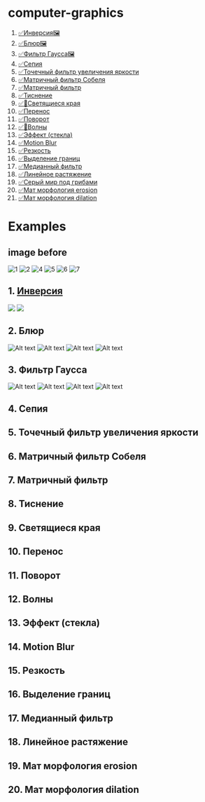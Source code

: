 # computer-graphics
1. [✅Инверсия](https://github.com/Namxobick/computer-graphics/blob/main/image_editor/filters_opencv/filters/point_filters/inversion.py)[🖼️](https://github.com/UNNSE21/computer-graphics/edit/main/image_editor/README.md#1-%D0%B8%D0%BD%D0%B2%D0%B5%D1%80%D1%81%D0%B8%D1%8F)
2. [✅Блюр](https://github.com/Namxobick/computer-graphics/tree/main/image_editor/filters_opencv/filters/local_filters/arithmetic_mean)[🖼️](https://github.com/UNNSE21/computer-graphics/edit/main/image_editor/README.md#2-%D0%B1%D0%BB%D1%8E%D1%80)
3. [✅Фильтр Гаусса](https://github.com/Namxobick/computer-graphics/tree/main/image_editor/filters_opencv/filters/local_filters/matrixfilters)[🖼️](https://github.com/UNNSE21/computer-graphics/edit/main/image_editor/README.md#3-%D1%84%D0%B8%D0%BB%D1%8C%D1%82%D1%80-%D0%B3%D0%B0%D1%83%D1%81%D1%81%D0%B0)
5. [✅Сепия](https://github.com/Namxobick/computer-graphics/blob/main/image_editor/filters_opencv/filters/point_filters/sepia.py)
6. [✅Точечный фильтр увеличения яркости](https://github.com/Namxobick/computer-graphics/blob/main/image_editor/filters_opencv/filters/point_filters/changing_brightness.py)
7. [✅Матричный фильтр Собеля](https://github.com/Namxobick/computer-graphics/tree/main/image_editor/filters_opencv/filters/local_filters/matrixfilters)
8. [✅Матричный фильтр](https://github.com/Namxobick/computer-graphics/tree/main/image_editor/filters_opencv/filters/local_filters/matrixfilters)
9. [✅Тиснение](https://github.com/UNNSE21/computer-graphics/blob/main/image_editor/filters_opencv/filters/global_filters/embossing.py)
10. [✅🔧Светящиеся края](https://github.com/UNNSE21/computer-graphics/blob/main/image_editor/filters_opencv/filters/global_filters/rainbow_border.py)
11. [✅Перенос](https://github.com/Namxobick/computer-graphics/blob/main/image_editor/filters_opencv/filters/point_filters/relocation.py)
12. [✅Поворот](https://github.com/Namxobick/computer-graphics/blob/main/image_editor/filters_opencv/filters/point_filters/rotation.py)
13. [✅🔧Волны](https://github.com/Namxobick/computer-graphics/blob/main/image_editor/filters_opencv/filters/point_filters/waves.py)
14. [✅Эффект (стекла)](https://github.com/Namxobick/computer-graphics/blob/main/image_editor/filters_opencv/filters/point_filters/glass.py)
15. [✅Motion Blur](https://github.com/Namxobick/computer-graphics/tree/main/image_editor/filters_opencv/filters/local_filters/matrixfilters)
16. [✅Резкость](https://github.com/Namxobick/computer-graphics/tree/main/image_editor/filters_opencv/filters/local_filters/matrixfilters)
17. [✅Выделение границ](https://github.com/Namxobick/computer-graphics/tree/main/image_editor/filters_opencv/filters/local_filters/matrixfilters)
18. [✅Медианный фильтр](https://github.com/UNNSE21/computer-graphics/blob/main/image_editor/filters_opencv/filters/local_filters/median.py)
19. [✅Линейное растяжение](https://github.com/Namxobick/computer-graphics/blob/main/image_editor/filters_opencv/filters/global_filters/linear_stretch.py)
20. [✅Серый мир под грибами](https://github.com/UNNSE21/computer-graphics/blob/main/image_editor/filters_opencv/filters/point_filters/gray_scale.py)
21. [✅Мат морфология erosion](https://github.com/UNNSE21/computer-graphics/blob/main/image_editor/filters_opencv/filters/local_filters/erosion.py)
22. [✅Мат морфология dilation](https://github.com/UNNSE21/computer-graphics/blob/main/image_editor/filters_opencv/filters/local_filters/dilation.py)

# Examples
## image before
![1](https://user-images.githubusercontent.com/56769104/222500383-a0c654c8-7b1a-4cf4-8218-c8d0ed32d7eb.png)
![2](https://user-images.githubusercontent.com/56769104/222500460-f9350651-89fc-4db9-a8c7-d24e2ad40386.png)
![4](https://user-images.githubusercontent.com/56769104/222500497-f1ceec55-d8f4-4843-a9b3-7028a93be01d.png)
![5](https://user-images.githubusercontent.com/56769104/222515717-45d1c1cf-5a23-4e44-8a50-b16e175c2bd0.png)
![6](https://user-images.githubusercontent.com/56769104/222500509-e36d72fd-2f19-4c46-85ad-ca7ead9f89a6.png)
![7](https://user-images.githubusercontent.com/56769104/222500527-20f0b5aa-07c8-4383-821f-fd0df9df1a15.png)
## 1. [Инверсия](#inv)
![](https://user-images.githubusercontent.com/56769104/222506030-b0468530-93cc-4285-a951-3943252130b3.png)
![](https://user-images.githubusercontent.com/56769104/222506513-968a8e87-9be9-4426-bc1c-a74926437e49.png)
## 2. Блюр
![Alt text](https://user-images.githubusercontent.com/56769104/222507340-18628c43-d729-4564-930c-fe1198af6b05.png "blur(image,1,1)")
![Alt text](https://user-images.githubusercontent.com/56769104/222508381-bc3be635-103e-456a-9272-eed135d1993a.png "blur(image,3,3)")
![Alt text](https://user-images.githubusercontent.com/56769104/222509481-5223a3a8-9c52-42d8-84cf-eee3aefe80f3.png "blur(image,1,1)")
![Alt text](https://user-images.githubusercontent.com/56769104/222509020-9c88ce41-0403-4175-b536-44e1b113ee98.png "blur(image,3,3)")

## 3. Фильтр Гаусса
![Alt text](https://user-images.githubusercontent.com/56769104/222517588-ebbce365-249d-40fb-87bc-95a5a32b982e.png "matrix_gaussian_blur(image,1,1,2)")
![Alt text](https://user-images.githubusercontent.com/56769104/222517589-c1842a79-111b-4489-83e7-1f491ff3e260.png "matrix_gaussian_blur(image,5,5,2)")
![Alt text](https://user-images.githubusercontent.com/56769104/222517590-c507ac15-401c-4cc8-90c7-7fc826b8c766.png "matrix_gaussian_blur(image,1,1,10)")
![Alt text](https://user-images.githubusercontent.com/56769104/222517577-d4ccedb4-5238-4d10-a806-6cfe04ea12e6.png "matrix_gaussian_blur(image,5,5,10)")
## 4. Сепия
## 5. Точечный фильтр увеличения яркости
## 6. Матричный фильтр Собеля
## 7. Матричный фильтр
## 8. Тиснение
## 9. Светящиеся края
## 10. Перенос
## 11. Поворот
## 12. Волны
## 13. Эффект (стекла)
## 14. Motion Blur
## 15. Резкость
## 16. Выделение границ
## 17. Медианный фильтр
## 18. Линейное растяжение
## 19. Мат морфология erosion
## 20. Мат морфология dilation
